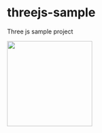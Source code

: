 # threejs-sample
Three js sample project

<img src="https://3dmodel.cinarr.com/web.gif?raw=true" width="200px">
